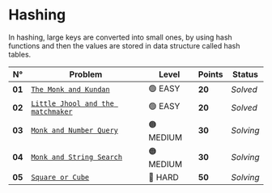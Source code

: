 # Hashing

In hashing, large keys are converted into small ones, by using hash functions and then the values are stored in data structure called hash tables.

| N°     | Problem                                                                          | Level     | Points | Status    |
| ------ | -------------------------------------------------------------------------------- | --------- | ------ | --------- |
| **01** | [`The Monk and Kundan`](./The-Monk-and-Kundan/README.md)                         | 🟢 EASY   | **20** | _Solved_  |
| **02** | [`Little Jhool and the matchmaker`](./Little-Jhool-and-the-Matchmaker/README.md) | 🟢 EASY   | **20** | _Solved_  |
| **03** | [`Monk and Number Query`](./Monk-and-Number-Query/README.md)                     | 🟠 MEDIUM | **30** | _Solving_ |
| **04** | [`Monk and String Search`](./Monk-and-String-Search/README.md)                   | 🟠 MEDIUM | **30** | _Solving_ |
| **05** | [`Square or Cube`](./Square-or-Cube/README.md)                                   | 🔴 HARD   | **50** | _Solving_ |
